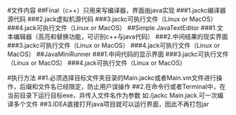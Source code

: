 #文件内容
##Final（c++）只用来写编译器，界面由java实现
###1.jackc编译器源代码
###2.jack虚拟机源代码
###3.jackc可执行文件（Linux or MacOS）
###4.jack可执行文件（Linux or MacOS）
##Simple JavaTextEditor
###1.文本编辑器（高亮和替换功能，可识别c++与java代码）
###2.中间结果的现实界面
###3.jackc可执行文件（Linux or MacOS）
###4.jack可执行文件（Linux or MacOS）
##JavaMiniRunner
###1.中间代码的显示界面
###3.jackc可执行文件（Linux or MacOS）
###4.jack可执行文件（Linux or MacOS）

#执行方法
##1.必须选择目标文件夹目录的Main.jackc或者Main.vm文件进行操作，后缀和文件名已经限定，防止用户误操作
##2.在命令行或者Terminal中，在当前目录下运行目标exe，并传入文件名作为参数 如./jackc Main.jack.可一次编译多个文件
##3.IDEA直接打开java项目就可以运行界面，因此不再打包jar